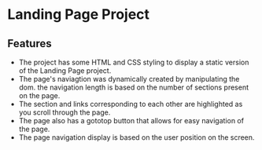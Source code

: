 # Landing Page Project

## Features

- The project has some HTML and CSS styling to display a static version of the Landing Page project.
- The page's naviagtion was dynamically created by manipulating the dom. the navigation length is based on the number of sections present on the page.
- The section and links corresponding to each other are highlighted as you scroll through the page.
- The page also has a gototop button that allows for easy navigation of the page.
- The page navigation display is based on the user position on the screen.

